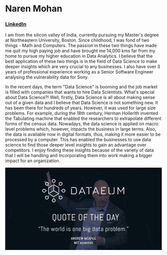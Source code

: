 # Naren Mohan
### [LinkedIn](https://www.linkedin.com/in/narenmohan1997/) 
<!-- Add medium blog here -->

I am from the silicon valley of India, currently pursuing my Master's degree at Northeastern University, Boston. Since childhood, I was fond of two things - Math and Computers. The passion in these two things have made me quit my high paying job and have brought me 14,000 kms far from my home to pursue my higher education in Data Analytics. I believe that the best application of these two things is in the field of Data Science to make deeper insights which are very crucial to any businesses. I also have over 3 years of professional experience working as a Senior Software Engineer analysing the vulnerability data for Sony.

<!--- Add another image here --->

<!-- Write stuff about my interest in data science in here -->
In the recent days, the term "Data Science" is booming and the job market is filled with companies that wants to hire Data Scientists. What's special about Data Science?! Well, firstly, Data Science is all about making sense out of a given data and I believe that Data Science is not something new. It has been there for hundreds of years. However, it was used for large size problems. For example, during the 18th century, Herman Hollerith invented the Tabulating machine that enabled the researchers to extrapolate different forms of the census data. Nowadays, the data science is applied on macro level problems which, however, impacts the business in large terms. Also, the data is available now in digital formats, thus, making it more easier to be processed by a computer. This has enabled the businesses to use data science to find those deeper level insights to gain an advantage over competitors. I enjoy finding these insights because of the variety of data that I will be handling and incorporating them into work making a bigger impact for an organization.

![Everything Data](/images/Data_image.jpeg)

<!-- Create section for projects -->

<!-- Create section for certifications -->

<!-- Create section for homeworks -->
